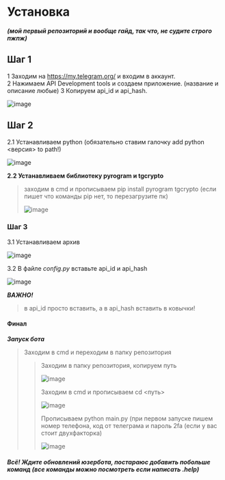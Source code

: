 # Установка
***(мой первый репозиторий и вообще гайд, так что, не судите строго пжпж)***
## Шаг 1
1 Заходим на https://my.telegram.org/ и входим в аккаунт.                                                                                       
2 Нажимаем API Development tools и создаем приложение. (название и описание любые)
3 Копируем api_id и api_hash.

![image](https://user-images.githubusercontent.com/75159497/170885695-6d065df3-3f1b-4feb-b515-6aa27498702c.png)
## Шаг 2
2.1 Устанавливаем python (обязательно ставим галочку add python <версия> to path!)

![image](https://user-images.githubusercontent.com/75159497/170885904-c65d387d-9295-4379-8a37-b4b134257c29.png)

**2.2 Устанавливаем библиотеку pyrogram и tgcrypto**
> заходим в cmd и прописываем pip install pyrogram tgcrypto (если пишет что команды pip нет, то перезагрузите пк)
> 
> ![image](https://user-images.githubusercontent.com/75159497/170886177-361c5c99-2a6a-4f7c-b9a5-17865287abd1.png)

### Шаг 3
3.1 Устанавливаем архив

![image](https://user-images.githubusercontent.com/75159497/170885829-32f8601d-9cbb-437f-8c81-c4e6a70082ed.png)

3.2 В файле _config.py_ вставьте api_id и api_hash

![image](https://user-images.githubusercontent.com/75159497/170886382-aa5103ae-bea9-47e1-b862-b5268256f0a1.png)

***ВАЖНО!***
> в api_id просто вставить, а в api_hash вставить в ковычки!

#### Финал
***Запуск бота***
> Заходим в cmd и переходим в папку репозитория
> > Заходим в папку репозитория, копируем путь
> > 
> > ![image](https://user-images.githubusercontent.com/75159497/170886554-85e71b25-7566-4a3a-a289-ec09a16f9dff.png)
> > 
> > Заходим в cmd и прописываем cd <путь>
> > 
> > ![image](https://user-images.githubusercontent.com/75159497/170886608-4643767d-92bb-4804-9542-2159a4538079.png)
> > 
> > Прописываем python main.py
> > (при первом запуске пишем номер телефона, код от телеграма и пароль 2fa (если у вас стоит двухфакторка)
> > 
> >![image](https://user-images.githubusercontent.com/75159497/170886653-0f56f4c2-62f6-467f-b4be-c3e2a6742e80.png)
##### Всё! Ждите обновлений юзербота, постараюс добавить побольше команд (все команды можно посмотреть если написать .help)
